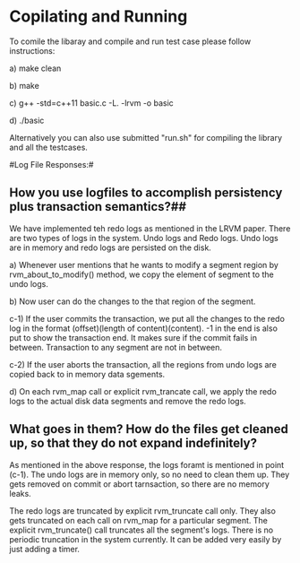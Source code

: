 # Copilating and Running #

To comile the libaray and compile and run test case please follow instructions:

a) make clean

b) make 

c) g++ -std=c++11 basic.c -L. -lrvm -o basic

d) ./basic

Alternatively you can also use submitted "run.sh" for compiling the library and all the testcases.


#Log File Responses:#

## How you use logfiles to accomplish persistency plus transaction semantics?##

We have implemented teh redo logs as mentioned in the LRVM paper. There are two types of logs in the system. Undo logs and Redo logs. Undo logs are in memory and redo logs are persisted on the disk. 

a) Whenever user mentions that he wants to modify a segment region by rvm_about_to_modify() method, we copy the element of segment to the undo logs.

b) Now user can do the changes to the that region of the segment.

c-1) If the user commits the transaction, we put all the changes to the redo log in the format (offset)(length of content)(content). -1 in the end is also put to show the transaction end. It makes sure if the commit fails in between. Transaction to any segment are not in between.

c-2) If the user aborts the transaction, all the regions from undo logs are copied back to in memory data sgements.

d) On each rvm_map call or explicit rvm_trancate call, we apply the redo logs to the actual disk data segments and remove the redo logs.


## What goes in them? How do the files get cleaned up, so that they do not expand indefinitely? ##

As mentioned in the above response, the logs foramt is mentioned in point (c-1). The undo logs are in memory only, so no need to clean them up. They gets removed on commit or abort tarnsaction, so there are no memory leaks.

The redo logs are truncated by explicit rvm_truncate call only. They also gets truncated on each call on rvm_map for a particular segment. The explicit rvm_truncate() call truncates all the segment's logs. There is no periodic truncation in the system currently. It can be added very easily by just adding a timer.  
